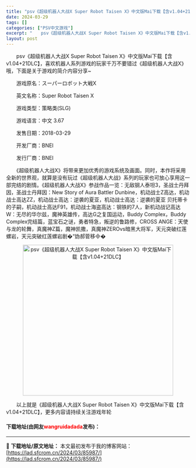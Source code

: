 ```yaml
---
title: "psv《超级机器人大战X Super Robot Taisen X》中文版Mai下载【含v1.04+21DLC】"
date: 2024-03-29
tags: []
categories: ["PSV中文游戏"]
excerpt: "　　psv《超级机器人大战X Super Robot Taisen X》中文版Mai下载【含v1.04+21DLC】，喜欢机器人系列游戏的玩家千万不要错过《超级机器人大战X》哦，下面是关于游戏的简介内容分享~ 　　游戏原名：スーパーロボット大戦X 　　英文名称：Super Robot Taisen &hellip;"
layout: post
---
```


 <p>　　psv《超级机器人大战X Super Robot Taisen X》中文版Mai下载【含v1.04+21DLC】，喜欢机器人系列游戏的玩家千万不要错过《超级机器人大战X》哦，下面是关于游戏的简介内容分享~</p> <p>　　游戏原名：スーパーロボット大戦X</p> <p>　　英文名称：Super Robot Taisen X</p> <p>　　游戏类型：策略类(SLG)</p> <p>　　游戏语言：中文 3.67</p> <p>　　发售日期：2018-03-29</p> <p>　　开发厂商：BNEI</p> <p>　　发行厂商：BNEI</p> <p>　　《超级机器人大战X》将带来更加优秀的游戏系统及画面。同时，本作将采用全新的世界观，就算是没有玩过《超级机器人大战》系列的玩家也可放心享用这一部完结的剧情。《超级机器人大战X》参战作品一览：无敌钢人泰坦3，圣战士丹拜因，圣战士丹拜因：New Story of Aura Battler Dunbine，机动战士Z高达，机动战士高达ZZ，机动战士高达：逆袭的夏亚，机动战士高达：逆袭的夏亚 贝托蒂卡的子嗣，机动战士高达F91，机动战士海盗高达：钢铁的7人，新机动战记高达W：无尽的华尔兹，魔神英雄传，高达G之复国运动，Buddy Complex，Buddy Complex完结篇，蓝宝石之谜，勇者特急，叛逆的鲁路修，CROSS ANGE：天使与龙的轮舞，真魔神Z篇，魔神凯撒，真魔神ZEROvs暗黑大将军，天元突破红莲螺岩，天元突破红莲螺岩剧�&ldquo;妫郝菅移�</p> <p align="center"><img align="" border="0" src="https://lad.sfcrom.cn/wp-content/uploads/2024/03/20240329_6606713c9cf59.jpg" width="412" alt="psv《超级机器人大战X Super Robot Taisen X》中文版Mai下载【含v1.04+21DLC】" /></p> <p>　　以上就是《超级机器人大战X Super Robot Taisen X》中文版Mai下载【含v1.04+21DLC】，更多内容请持续关注游戏年轮</p> <p><h4>下载地址(由网友<font color="red">wangruidadada</font>发布)：</h4></p> 

---
📖 **下载地址/原文地址：** 本文最初发布于我的博客网站：[https://lad.sfcrom.cn/2024/03/85987/](https://lad.sfcrom.cn/2024/03/85987/)
